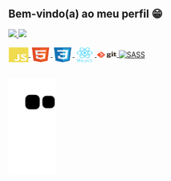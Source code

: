 ## Bem-vindo(a) ao meu perfil 😁

 <div>
   <a href="https://github.com/HenriqueDummer">
   <img height="180em" src="https://github-readme-stats.vercel.app/api?username=HenriqueDummer&show_icons=true&theme=tokyonight&include_all_commits=true&count_private=true"/>
   <img height="180em" src="https://github-readme-stats.vercel.app/api/top-langs/?username=HenriqueDummer&layout=compact&langs_count=6&theme=tokyonight"/>

</div>
<div style="display: inline_block"><br>
  <img align="center" alt="Js" height="30" width="40" src="https://raw.githubusercontent.com/devicons/devicon/master/icons/javascript/javascript-plain.svg">
  <img align="center" alt="HTML" height="30" width="40" src="https://raw.githubusercontent.com/devicons/devicon/master/icons/html5/html5-original.svg">
  <img align="center" alt="CSS" height="30" width="40" src="https://raw.githubusercontent.com/devicons/devicon/master/icons/css3/css3-original.svg">
  <img align="center" alt="REACT" height="30" width="40" src="https://github.com/devicons/devicon/blob/master/icons/react/react-original-wordmark.svg">
  <img align="center" alt="GIT" height="30" width="40" src="https://github.com/devicons/devicon/blob/master/icons/git/git-original-wordmark.svg">
  <img align="center" alt="SASS" height="30" width="40" src="https://github.com/devicons/devicon/blob/master/icons/git/sass-original.svg">
</div>
 
 <br>
 
<div> 
 
  ![Snake animation](https://github.com/HenriqueDummer/HenriqueDummer/blob/output/github-contribution-grid-snake.svg)

</div>
